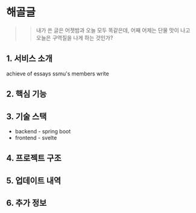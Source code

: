 # 해골글
>> 내가 쓴 글은 어젯밤과 오늘 모두 똑같은데, 어째 어제는 단물 맛이 나고 오늘은 구역질을 나게 하는 것인가?
## 1. 서비스 소개
achieve of essays ssmu's members write 
## 2. 핵심 기능
## 3. 기술 스택
* backend - spring boot
* frontend - svelte
## 4. 프로젝트 구조
## 5. 업데이트 내역
## 6. 추가 정보
